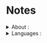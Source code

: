# Notes

<details>
 <summary>About : </summary>
It's just a folder that I use as a "shortcut" to remember important or useful things, such as :
 <ul>
  <li>Design patterns implementation ;</li>
  <li>APIs implementation ; </li>
  <li>Sorting methods implementations ;</li>
  <li>Search methods implementation ; </li>
 </ul>
</details>

<details>
 <summary>Languages : </summary>
 <br/>
The covered languages and technologies are:
 <br/><br/>
 <!-- #### DOTNET #### -->
<details>
 <summary>.Net and C#</summary>
 <ul>
  <li><a href="https://github.com/BriqueDeckard/Notes/tree/master/DOT_NET/01_DesignPatterns">Design patterns</a></li>
  <li><a href="https://github.com/BriqueDeckard/Notes/tree/master/DOT_NET/02_ProtoDDD">Domain Driven Design implementation</a></li>
  <li><a href="https://github.com/BriqueDeckard/Notes/tree/master/DOT_NET/04_ASPNetCore_Docker_Azure">Asp.Net + Docker + Azure</a></li>
  <li><a href="https://github.com/BriqueDeckard/Notes/tree/master/DOT_NET/05_Microsoft-GetStarted">Microsoft GetStarted</a></li>
  <li><a href="https://github.com/BriqueDeckard/Notes/tree/master/DOT_NET/06_Pipelines-dotnet-core">Azure DevOps Pipelines</a></li>
  <li><a href="https://github.com/BriqueDeckard/Notes/tree/master/DOT_NET/07_%20Searchs">Searchs</a></li>
  <li><a href="https://github.com/BriqueDeckard/Notes/tree/master/DOT_NET/08_API">API</a></li>
 </ul>
</details>
 <!-- #### ALGORITHMIQUE #### -->
<details>
 <summary>Algorithmic</summary>
 <ul>
  <li><a href="https://github.com/BriqueDeckard/Notes/tree/master/ALGORITHMIQUE/01_interpreteurLisp">Interpreteur LISP</a></li>
 </ul>
 </details>
  <details>
  <summary>Android / Java / Kotlin </summary>
  <ul>
   <li><a href="https://github.com/BriqueDeckard/Notes/tree/master/ANDROID/ANDROID_KOTLIN_Koin-DDD">DI with Koin </a></li>
   <li><a href="https://github.com/BriqueDeckard/Notes/tree/master/ANDROID/ANDROID_KOTLIN_poc-BuildSrc">Dependencies management with BuildSrc</a></li>
   <li><a href="https://github.com/BriqueDeckard/Notes/tree/master/ANDROID/ANDROID_KOTLIN_poc-modularization">Modularization</a></li>
   <li><a href="https://github.com/BriqueDeckard/Notes/tree/master/ANDROID/Kotlin_poc_Room_relationship">Room-1</a></li>
   <li><a href="https://github.com/BriqueDeckard/Notes/tree/master/ANDROID/ANDROID_KOTLIN_Room-Words">Room-2</a></li>
   <li><a href="https://github.com/BriqueDeckard/Notes/tree/master/ANDROID/Kotlin_poc_database_singleton_inject_dao">Singleton DAO</a></li>
   <li><a href="https://github.com/BriqueDeckard/Notes/tree/master/ANDROID/ANDROID_KOTLIN_poc-RoleGameAssistant">PoCs</a></li>
  </ul>
 </details>
 <!-- #### DART #### -->
<details>
 <summary>Dart</summary>
 <ul>
  <li><a href="https://github.com/BriqueDeckard/Notes/tree/master/DART/DART_tutorial-CodeLabs-master">CodeLab</a></li>
 </ul>
</details>
<details>
<summary>Java SE/JEE</summary>
<ul>
 <li><a href="https://github.com/BriqueDeckard/Notes/tree/master/JAVA/01_Areas">Areas calculation</a></li>
 <li><a href="https://github.com/BriqueDeckard/Notes/tree/master/JAVA/02_Arrays">Arrays manipulation</a></li>
 <li><a href="https://github.com/BriqueDeckard/Notes/tree/master/JAVA/03_Chars">Chars manipulation</a></li>
 <li><a href="https://github.com/BriqueDeckard/Notes/tree/master/JAVA/04_Lists">List manipulation</a></li>
 <li><a href="https://github.com/BriqueDeckard/Notes/tree/master/JAVA/05_Loops">Loops</a></li>
 <li><a href="https://github.com/BriqueDeckard/Notes/tree/master/JAVA/06_Numbers">Numbers</a></li>
 <li><a href="https://github.com/BriqueDeckard/Notes/tree/master/JAVA/07_Searchs">Search methods</a></li>
 <li><a href="https://github.com/BriqueDeckard/Notes/tree/master/JAVA/09_Strings">String manipulation</a></li>
 <li><a href="https://github.com/BriqueDeckard/Notes/tree/master/JAVA/10_Immutability">Immutability</a></li>
 <li><a href="https://github.com/BriqueDeckard/Notes/tree/master/JAVA/11_Patterns">Design patterns</a></li>
 <li><a href="https://github.com/BriqueDeckard/Notes/tree/master/JAVA/12_API">API</a></li>
 </ul>
</details>
 <details>
 <summary>Javascript / Typescript / Node</summary>
 <ul>
  <li><a href="https://github.com/BriqueDeckard/Notes/tree/master/ANGULAR%20and%20NODES/01_ANGULAR_typescript_tour-of-heroes">Tour of heroes</a></li>
  <li><a href="https://github.com/BriqueDeckard/Notes/tree/master/ANGULAR%20and%20NODES/04_ANGULAR_typescript_blogs">Blogging platform</a></li>
  <li><a href="https://github.com/BriqueDeckard/Notes/tree/master/ANGULAR%20and%20NODES/03_ANGULAR_typescript_library">Library management</a></li>
  <li><a href="https://github.com/BriqueDeckard/Notes/tree/master/ANGULAR%20and%20NODES/02_ANGULAR_typescript_bootstrap-tutorial">Bootstrap</a></li>
  <li><a href="https://github.com/BriqueDeckard/Notes/tree/master/ANGULAR%20and%20NODES/05_ANGULAR_TypeScript_OpenClassroom">OpenClassroom Tutorials</a></li>
  <li><a href="https://github.com/BriqueDeckard/Notes/tree/master/ANGULAR%20and%20NODES/06_NODE_API">Node API</a></li>
 </ul>
</details>
 <details>
  <summary>LISP</summary>
  <ul>
   <li><a href="https://github.com/BriqueDeckard/Notes/tree/master/LISP/LISP_Exercices">Exercises</a></li>
  </ul>
  </details>
<details>
 <summary>Python / Pandas / Jupyter</summary>
 <ul>
  <li><a href="https://github.com/BriqueDeckard/Notes/tree/master/PYTHON/01_LinkedIn_Learning/LinkedIn">LinkedIn Learning</a></li>
  <li><a href="https://github.com/BriqueDeckard/Notes/tree/master/PYTHON/02_myPandasNotes">Pandas 01</a></li>
  <li><a href="https://github.com/BriqueDeckard/Notes/tree/master/PYTHON/04_pandas_exercises">Pandas 02</a></li>
  <li><a href="https://github.com/BriqueDeckard/Notes/tree/master/PYTHON/03_Natural-Language-Processing">NLP</a></li>
 </ul>
</details>

 <details>
  <summary>SQL / PGSQL</summary>
  <ul>
   <li><a href="https://github.com/BriqueDeckard/Notes/tree/master/SQL/PG_GestionVols">SQL queries</a></li>
  </ul>
  </details>
